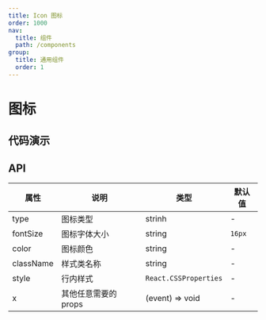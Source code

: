```yaml
---
title: Icon 图标
order: 1000
nav:
  title: 组件
  path: /components
group:
  title: 通用组件
  order: 1
---
```


# 图标

## 代码演示

<code src="./demo/base.tsx"></code>

## API

| 属性      | 说明                 | 类型                  | 默认值 |
| --------- | -------------------- | --------------------- | ------ |
| type      | 图标类型             | strinh                | -      |
| fontSize  | 图标字体大小         | string                | `16px` |
| color     | 图标颜色             | string                | -      |
| className | 样式类名称           | string                | -      |
| style     | 行内样式             | `React.CSSProperties` | -      |
| x         | 其他任意需要的 props | (event) => void       | -      |
